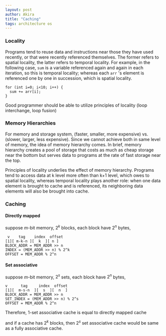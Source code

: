 ```yaml
---
layout: post
author: Akira
title: "Caching"
tags: architecture os
---
```


### Locality 
Programs tend to reuse data and instructions near those they have used recently, or that were recently referenced themselves. The former refers to spatial locality, the latter refers to temporal locality.
For example, in the following case, `sum` is a variable referenced again and again in each iteration, so this is temporal locality; whereas each `arr` 's element is referenced one by one in succession, which is spatial locality. 
```
for (int i=0; i<10; i++) {
  sum += arr[i];
}
```
Good programmer should be able to utilize principles of locality (loop interchange, loop fusion)


### Memory Hierarchies
For memory and storage system, (faster, smaller, more expensive) vs. (slower, larger, less expensive). Since we cannot achieve both in same level of memory,
 the idea of memory hierarchy comes. In brief, memory hierarchy creates a pool of storage that costs as much as cheap storage near the bottom but serves data to 
 programs at the rate of fast storage near the top. 

 Principles of locality underlies the effect of memory hierarchy. Programs tend to access data at k level more often than k+1 level, which owes to spatial locality, 
 whereas temporal locality plays another role: when one data element is brought to cache and is referenced, its neighboring data elements will also be brought into cache.



 ### Caching

#### Directly mapped

suppose $m$-bit memory,  $2^k$ blocks, each block have $2^n$ bytes, 

```
 v    tag    index  offset
[1][ m-k-n ][  k  ][ n ]
BLOCK_ADDR = MEM_ADDR >> n
INDEX = (MEM_ADDR >> n) % 2^k
OFFSET = MEM_ADDR % 2^n
```

#### Set associative 

suppose $m$-bit memory,  $2^s$ sets, each block have $2^n$ bytes, 

```
v      tag     index  offset
[1][  m-s-n  ][  s  ][  n  ]  
BLOCK_ADDR = MEM_ADDR >> n
SET_INDEX = (MEM_ADDR >> n) % 2^s
OFFSET = MEM_ADDR % 2^n
```

Therefore, 1-set associative cache is equal to directly mapped cache

and if a cache has $2^k$ blocks,  then $2^s$ set associative cache would be same as a fully associative cache.

